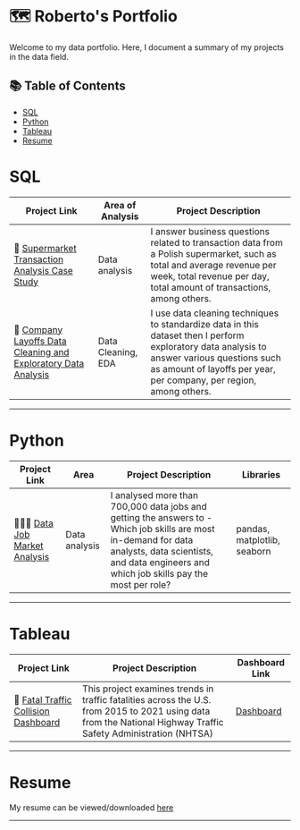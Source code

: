 # 🗺 Roberto's Portfolio

Welcome to my data portfolio. Here, I document a summary of my projects in the data field. 

## 📚 Table of Contents
- [SQL](#sql)
- [Python](#python)
- [Tableau](#tableau)
- [Resume](#resume)


# SQL

| Project Link | Area of Analysis | Project Description | 
|---|---|---|
| 🛒 [Supermarket Transaction Analysis Case Study](https://github.com/RobertoCortez07/supermarket_project) | Data analysis | I answer business questions related to transaction data from a Polish supermarket, such as total and average revenue per week, total revenue per day, total amount of transactions, among others. |
| 🏬 [Company Layoffs Data Cleaning and Exploratory Data Analysis](https://github.com/RobertoCortez07/world_layoffs_project) | Data Cleaning, EDA | I use data cleaning techniques to standardize data in this dataset then I perform exploratory data analysis to answer various questions such as amount of layoffs per year, per company, per region, among others. |
***

# Python

| Project Link | Area | Project Description | Libraries |    
|---|---|---|---|
| 👨🏾‍💻 [Data Job Market Analysis](https://github.com/RobertoCortez07/python_project) |   Data analysis | I analysed more than 700,000 data jobs and getting the answers to - Which job skills are most in-demand for data analysts, data scientists, and data engineers and which job skills pay the most per role? | pandas, matplotlib, seaborn |   

***

# Tableau

| Project Link | Project Description | Dashboard Link |
|---|---|---|
| 🚗 [Fatal Traffic Collision Dashboard](https://github.com/RobertoCortez07/traffic_collisions) | This project examines trends in traffic fatalities across the U.S. from 2015 to 2021 using data from the National Highway Traffic Safety Administration (NHTSA) | [Dashboard](https://public.tableau.com/app/profile/katie.huang/viz/Covid-19anditsimpactonKLSEIndexPriceinMalaysia/Dashboard1) |

***

# Resume

My resume can be viewed/downloaded [here](https://github.com/RobertoCortez07/Resume)
***


